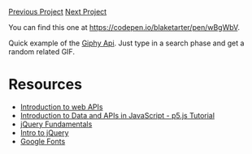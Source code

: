 [Previous Project](../9-web-speech-api)
[Next Project](../intro-to-nodejs)


You can find this one at https://codepen.io/blaketarter/pen/wBgWbV.

Quick example of the [Giphy Api](https://github.com/giphy/GiphyAPI).
Just type in a search phase and get a random related GIF.

# Resources

- [Introduction to web APIs](https://developer.mozilla.org/en-US/docs/Learn/JavaScript/Client-side_web_APIs/Introduction)
- [Introduction to Data and APIs in JavaScript - p5.js Tutorial](https://www.youtube.com/watch?v=rJaXOFfwGVw)
- [jQuery Fundamentals](http://jqfundamentals.com/)
- [Intro to jQuery](https://www.digitalocean.com/community/tutorials/an-introduction-to-jquery)
- [Google Fonts](https://developers.google.com/fonts/)
